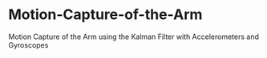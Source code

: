 # Motion-Capture-of-the-Arm
Motion Capture of the Arm using the Kalman Filter with Accelerometers and Gyroscopes 
